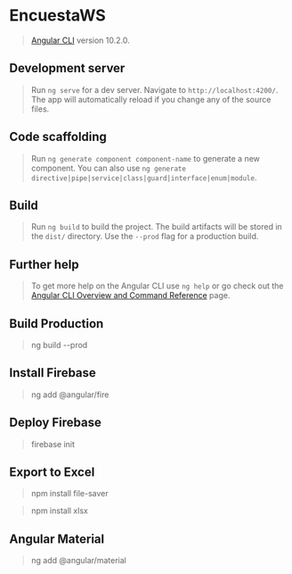 # EncuestaWS

> [Angular CLI](https://github.com/angular/angular-cli) version 10.2.0.

## Development server

> Run `ng serve` for a dev server. Navigate to `http://localhost:4200/`. The app will automatically reload if you change any of the source files.

## Code scaffolding

> Run `ng generate component component-name` to generate a new component. You can also use `ng generate directive|pipe|service|class|guard|interface|enum|module`.

## Build

> Run `ng build` to build the project. The build artifacts will be stored in the `dist/` directory. Use the `--prod` flag for a production build.

## Further help

> To get more help on the Angular CLI use `ng help` or go check out the [Angular CLI Overview and Command Reference](https://angular.io/cli) page.

## Build Production
> ng build --prod

## Install Firebase

> ng add @angular/fire

## Deploy Firebase
> firebase init

## Export to Excel

> npm install file-saver

> npm install xlsx

## Angular Material

> ng add @angular/material
